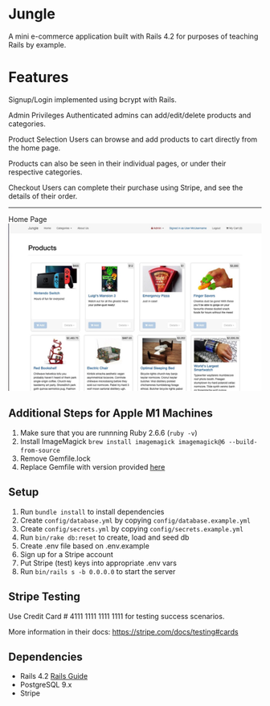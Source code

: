 # Jungle

A mini e-commerce application built with Rails 4.2 for purposes of teaching Rails by example.

# Features 

Signup/Login implemented using bcrypt with Rails.

Admin Privileges
Authenticated admins can add/edit/delete products and categories.

Product Selection
Users can browse and add products to cart directly from the home page.

Products can also be seen in their individual pages, or under their respective categories.

Checkout
Users can complete their purchase using Stripe, and see the details of their order.

------------------------------------------
Home Page
![Home Page with Logged in User](https://raw.githubusercontent.com/keepitclassick/JungleRails/0c7ed9a2e285fba819be1a1da82148563bd7f15c/public/C42F2F05-BABE-4D25-8EE6-9D3362533322_1_105_c.jpeg)


## Additional Steps for Apple M1 Machines

1. Make sure that you are runnning Ruby 2.6.6 (`ruby -v`)
1. Install ImageMagick `brew install imagemagick imagemagick@6 --build-from-source`
2. Remove Gemfile.lock
3. Replace Gemfile with version provided [here](https://gist.githubusercontent.com/FrancisBourgouin/831795ae12c4704687a0c2496d91a727/raw/ce8e2104f725f43e56650d404169c7b11c33a5c5/Gemfile)

## Setup

1. Run `bundle install` to install dependencies
2. Create `config/database.yml` by copying `config/database.example.yml`
3. Create `config/secrets.yml` by copying `config/secrets.example.yml`
4. Run `bin/rake db:reset` to create, load and seed db
5. Create .env file based on .env.example
6. Sign up for a Stripe account
7. Put Stripe (test) keys into appropriate .env vars
8. Run `bin/rails s -b 0.0.0.0` to start the server

## Stripe Testing

Use Credit Card # 4111 1111 1111 1111 for testing success scenarios.

More information in their docs: <https://stripe.com/docs/testing#cards>

## Dependencies

* Rails 4.2 [Rails Guide](http://guides.rubyonrails.org/v4.2/)
* PostgreSQL 9.x
* Stripe
